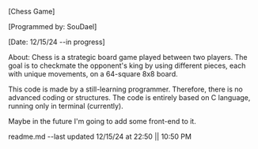 [Chess Game]

[Programmed by: SouDael]

[Date: 12/15/24 --in progress]

About: Chess is a strategic board game played between two players. The goal is to checkmate the opponent's king by using different pieces, each with unique movements, on a 64-square 8x8 board.

This code is made by a still-learning programmer. Therefore, there is no advanced coding or structures. The code is entirely based on C language, running only in terminal (currently).

Maybe in the future I'm going to add some front-end to it.

readme.md --last updated 12/15/24 at 22:50 || 10:50 PM